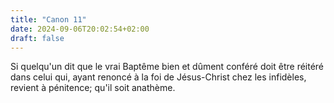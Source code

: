 ```yaml
---
title: "Canon 11"
date: 2024-09-06T20:02:54+02:00
draft: false
---
```



Si quelqu'un dit que le vrai Baptême bien et dûment conféré doit être réitéré dans celui qui, ayant renoncé à la foi de Jésus-Christ chez les infidèles, revient à pénitence; qu'il soit anathème.
